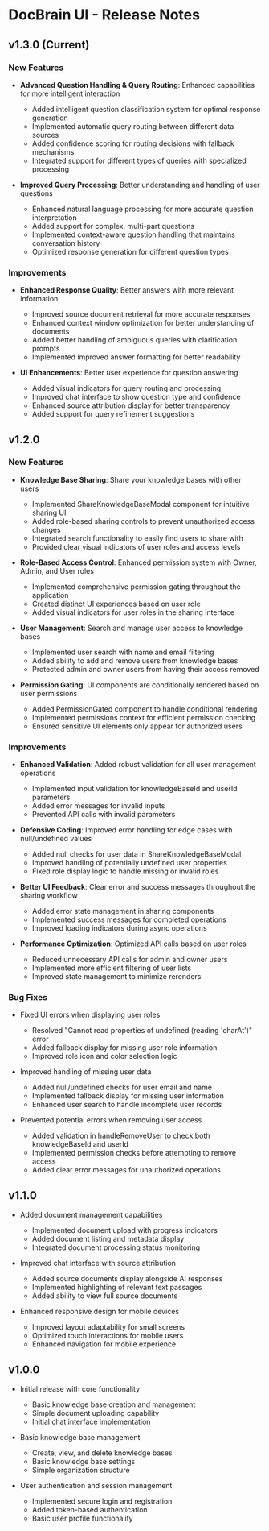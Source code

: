 # DocBrain UI - Release Notes

## v1.3.0 (Current)

### New Features
- **Advanced Question Handling & Query Routing**: Enhanced capabilities for more intelligent interaction
  - Added intelligent question classification system for optimal response generation
  - Implemented automatic query routing between different data sources
  - Added confidence scoring for routing decisions with fallback mechanisms
  - Integrated support for different types of queries with specialized processing

- **Improved Query Processing**: Better understanding and handling of user questions
  - Enhanced natural language processing for more accurate question interpretation
  - Added support for complex, multi-part questions
  - Implemented context-aware question handling that maintains conversation history
  - Optimized response generation for different question types

### Improvements
- **Enhanced Response Quality**: Better answers with more relevant information
  - Improved source document retrieval for more accurate responses
  - Enhanced context window optimization for better understanding of documents
  - Added better handling of ambiguous queries with clarification prompts
  - Implemented improved answer formatting for better readability

- **UI Enhancements**: Better user experience for question answering
  - Added visual indicators for query routing and processing
  - Improved chat interface to show question type and confidence
  - Enhanced source attribution display for better transparency
  - Added support for query refinement suggestions

## v1.2.0

### New Features
- **Knowledge Base Sharing**: Share your knowledge bases with other users
  - Implemented ShareKnowledgeBaseModal component for intuitive sharing UI
  - Added role-based sharing controls to prevent unauthorized access changes
  - Integrated search functionality to easily find users to share with
  - Provided clear visual indicators of user roles and access levels
  
- **Role-Based Access Control**: Enhanced permission system with Owner, Admin, and User roles
  - Implemented comprehensive permission gating throughout the application
  - Created distinct UI experiences based on user role
  - Added visual indicators for user roles in the sharing interface
  
- **User Management**: Search and manage user access to knowledge bases
  - Implemented user search with name and email filtering
  - Added ability to add and remove users from knowledge bases
  - Protected admin and owner users from having their access removed
  
- **Permission Gating**: UI components are conditionally rendered based on user permissions
  - Added PermissionGated component to handle conditional rendering
  - Implemented permissions context for efficient permission checking
  - Ensured sensitive UI elements only appear for authorized users

### Improvements
- **Enhanced Validation**: Added robust validation for all user management operations
  - Implemented input validation for knowledgeBaseId and userId parameters
  - Added error messages for invalid inputs
  - Prevented API calls with invalid parameters
  
- **Defensive Coding**: Improved error handling for edge cases with null/undefined values
  - Added null checks for user data in ShareKnowledgeBaseModal
  - Improved handling of potentially undefined user properties
  - Fixed role display logic to handle missing or invalid roles
  
- **Better UI Feedback**: Clear error and success messages throughout the sharing workflow
  - Added error state management in sharing components
  - Implemented success messages for completed operations
  - Improved loading indicators during async operations
  
- **Performance Optimization**: Optimized API calls based on user roles
  - Reduced unnecessary API calls for admin and owner users
  - Implemented more efficient filtering of user lists
  - Improved state management to minimize rerenders

### Bug Fixes
- Fixed UI errors when displaying user roles
  - Resolved "Cannot read properties of undefined (reading 'charAt')" error
  - Added fallback display for missing user role information
  - Improved role icon and color selection logic
  
- Improved handling of missing user data
  - Added null/undefined checks for user email and name
  - Implemented fallback display for missing user information
  - Enhanced user search to handle incomplete user records
  
- Prevented potential errors when removing user access
  - Added validation in handleRemoveUser to check both knowledgeBaseId and userId
  - Implemented permission checks before attempting to remove access
  - Added clear error messages for unauthorized operations

## v1.1.0

- Added document management capabilities
  - Implemented document upload with progress indicators
  - Added document listing and metadata display
  - Integrated document processing status monitoring
  
- Improved chat interface with source attribution
  - Added source documents display alongside AI responses
  - Implemented highlighting of relevant text passages
  - Added ability to view full source documents
  
- Enhanced responsive design for mobile devices
  - Improved layout adaptability for small screens
  - Optimized touch interactions for mobile users
  - Enhanced navigation for mobile experience

## v1.0.0

- Initial release with core functionality
  - Basic knowledge base creation and management
  - Simple document uploading capability
  - Initial chat interface implementation
  
- Basic knowledge base management
  - Create, view, and delete knowledge bases
  - Basic knowledge base settings
  - Simple organization structure
  
- User authentication and session management
  - Implemented secure login and registration
  - Added token-based authentication
  - Basic user profile functionality 